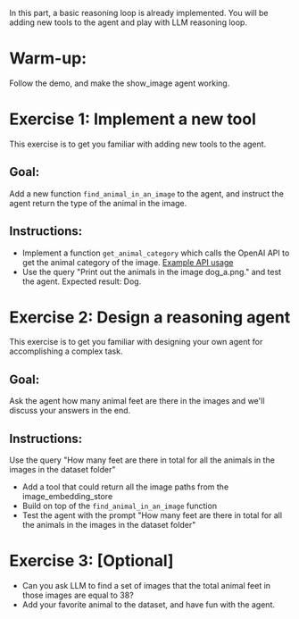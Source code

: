 In this part, a basic reasoning loop is already implemented. You will be adding new tools to the agent and play with LLM reasoning loop.

# Warm-up:
Follow the demo, and make the show_image agent working.

# Exercise 1: Implement a new tool
This exercise is to get you familiar with adding new tools to the agent.

## Goal: 
Add a new function `find_animal_in_an_image` to the agent, and instruct the agent return the type of the animal in the image.

## Instructions:
- Implement a function `get_animal_category` which calls the OpenAI API to get the animal category of the image. [Example API usage](https://platform.openai.com/docs/guides/vision/uploading-and-processing-images)
- Use the query "Print out the animals in the image dog_a.png." and test the agent. Expected result: Dog.

# Exercise 2: Design a reasoning agent
This exercise is to get you familiar with designing your own agent for accomplishing a complex task.

## Goal: 
Ask the agent how many animal feet are there in the images and we'll discuss your answers in the end.

## Instructions:
Use the query "How many feet are there in total for all the animals in the images in the dataset folder"

- Add a tool that could return all the image paths from the image_embedding_store
- Build on top of the `find_animal_in_an_image` function
- Test the agent with the prompt "How many feet are there in total for all the animals in the images in the dataset folder"

# Exercise 3: [Optional]
- Can you ask LLM to find a set of images that the total animal feet in those images are equal to 38?
- Add your favorite animal to the dataset, and have fun with the agent.
